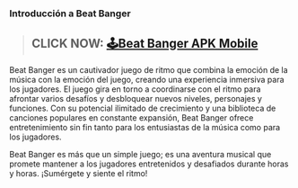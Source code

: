 ### Introducción a Beat Banger

> ## CLICK NOW: [🕹Beat Banger APK Mobile](https://shorturl.at/KCKLS)

Beat Banger es un cautivador juego de ritmo que combina la emoción de la música con la emoción del juego, creando una experiencia inmersiva para los jugadores. El juego gira en torno a coordinarse con el ritmo para afrontar varios desafíos y desbloquear nuevos niveles, personajes y funciones. Con su potencial ilimitado de crecimiento y una biblioteca de canciones populares en constante expansión, Beat Banger ofrece entretenimiento sin fin tanto para los entusiastas de la música como para los jugadores.

Beat Banger es más que un simple juego; es una aventura musical que promete mantener a los jugadores entretenidos y desafiados durante horas y horas. ¡Sumérgete y siente el ritmo!

